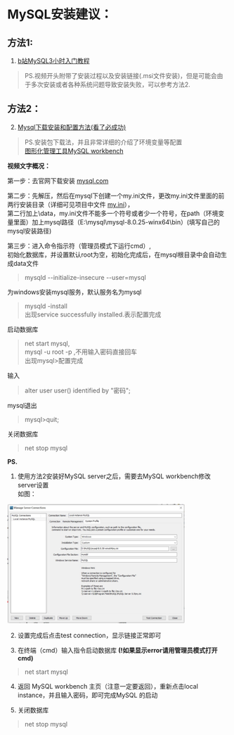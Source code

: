 # MySQL安装建议：  
## 方法1:
1. [b站MySQL3小时入门教程](https://www.bilibili.com/video/BV1PT4y1e7UU?spm_id_from=333.337.search-card.all.click&vd_source=4a72f95e2a1694bfd8c010db6a72530d)  
> PS.视频开头附带了安装过程以及安装链接(.msi文件安装)，但是可能会由于多次安装或者各种系统问题导致安装失败，可以参考方法2.  
  
  
## 方法2：  

2. [Mysql下载安装和配置方法(看了必成功)](https://www.bilibili.com/video/BV1EJ411p7Ty?spm_id_from=333.788.top_right_bar_window_history.content.click)    
> PS.安装包下载法，并且非常详细的介绍了环境变量等配置  
[图形化管理工具MySQL workbench](https://dev.mysql.com/downloads/workbench/)    

**视频文字概况：**  

第一步：去官网下载安装 [mysql.com](https://dev.mysql.com/downloads/)   

第二步：先解压，然后在mysql下创建一个my.ini文件，更改my.ini文件里面的前两行安装目录（详细可见项目中文件 [my.ini](https://github.com/cn666278/MySQL/blob/main/my.ini)），  
第二行加上\data，my.ini文件不能多一个符号或者少一个符号，在path（环境变量里面）加上mysql路径（E:\mysql\mysql-8.0.25-winx64\bin）(填写自己的mysql安装路径)  

第三步：进入命令指示符（管理员模式下运行cmd）,  
初始化数据库，并设置默认root为空，初始化完成后，在mysql根目录中会自动生成data文件  
> mysqld --initialize-insecure --user=mysql  

为windows安装mysql服务，默认服务名为mysql      
> mysqld -install  
> 出现service successfully installed.表示配置完成  

  
启动数据库  
> net start mysql,  
> mysql -u root -p ,不用输入密码直接回车  
出现mysql>配置完成  

输入
> alter user user() identified by "密码";  

mysql退出 
> mysql>quit;  

关闭数据库  
> net stop mysql  


**PS.**
1. 使用方法2安装好MySQL server之后，需要去MySQL workbench修改server设置  
如图：  

<img src="https://github.com/cn666278/MySQL/blob/main/MySQL%E9%85%8D%E7%BD%AE.jpg" width="80%">

2. 设置完成后点击test connection，显示链接正常即可

3. 在终端（cmd）输入指令启动数据库 **(!如果显示error请用管理员模式打开cmd)**    
> net start mysql

4. 返回 MySQL workbench 主页（注意一定要返回），重新点击local instance，并且输入密码，即可完成MySQL 的启动  

5. 关闭数据库  
> net stop mysql
